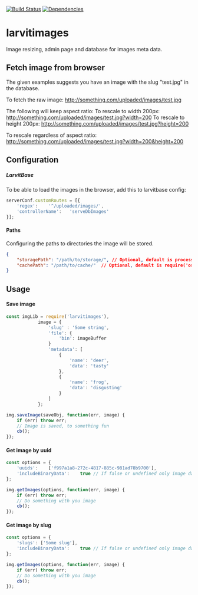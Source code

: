 [![Build Status](https://travis-ci.org/larvit/larvitimages.svg?branch=master)](https://travis-ci.org/larvit/larvitimages) [![Dependencies](https://david-dm.org/larvit/larvitimages.svg)](https://david-dm.org/larvit/larvitimages.svg)

# larvitimages

Image resizing, admin page and database for images meta data.


## Fetch image from browser

The given examples suggests you have an image with the slug "test.jpg" in the database.

To fetch the raw image: http://something.com/uploaded/images/test.jpg

The following will keep aspect ratio:
To rescale to width 200px: http://something.com/uploaded/images/test.jpg?width=200
To rescale to height 200px: http://something.com/uploaded/images/test.jpg?height=200

To rescale regardless of aspect ratio: http://something.com/uploaded/images/test.jpg?width=200&height=200


## Configuration

##### LarvitBase

To be able to load the images in the browser, add this to larvitbase config:
```javascript
serverConf.customRoutes = [{
	'regex':	'^/uploaded/images/',
	'controllerName':	'serveDbImages'
}];
```

#### Paths

Configuring the paths to directories the image will be stored.

```json
{
	"storagePath": "/path/to/storage/",	// Optional, default is process.cwd() + '/larvitimages'
	"cachePath": "/path/to/cache/"	// Optional, default is require('os').tmpdir() + '/larvitimages_cache'
}
```

## Usage

#### Save image

```javascript
const imgLib = require('larvitimages'),
			image = {
				'slug' : 'Some string',
				'file': {
					'bin': imageBuffer
				}
				'metadata': [
					{
						'name': 'deer',
						'data': 'tasty'
					},
					{
						'name': 'frog',
						'data': 'disgusting'
					}
				]
			};

img.saveImage(saveObj, function(err, image) {
	if (err) throw err;
	// Image is saved, to something fun
	cb();
});
```

#### Get image by uuid

```javascript
const options = {
	'uuids':	['f997a1a8-272c-4817-885c-981ad78b9700'],
	'includeBinaryData':	true // If false or undefined only image data will be fetched.
};

img.getImages(options, function(err, image) {
	if (err) throw err;
	// Do something with you image
	cb();
});
```

#### Get image by slug

```javascript
const options = {
	'slugs': ['Some slug'],
	'includeBinaryData':	true // If false or undefined only image data will be fetched.
};

img.getImages(options, function(err, image) {
	if (err) throw err;
	// Do something with you image
	cb();
});
```
